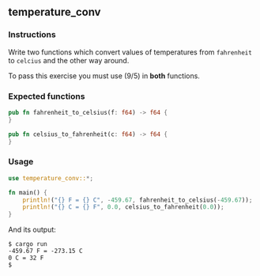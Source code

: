 ## temperature_conv

### Instructions

Write two functions which convert values of temperatures from `fahrenheit` to `celcius` and the other way around.

To pass this exercise you must use (9/5) in **both** functions.

### Expected functions

```rust
pub fn fahrenheit_to_celsius(f: f64) -> f64 {
}

pub fn celsius_to_fahrenheit(c: f64) -> f64 {
}
```

### Usage

```rust
use temperature_conv::*;

fn main() {
	println!("{} F = {} C", -459.67, fahrenheit_to_celsius(-459.67));
	println!("{} C = {} F", 0.0, celsius_to_fahrenheit(0.0));
}
```

And its output:

```console
$ cargo run
-459.67 F = -273.15 C
0 C = 32 F
$
```
